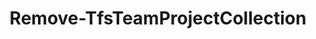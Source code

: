 ﻿---
title: Remove-TfsTeamProjectCollection
breadcrumbs: [ "TeamProjectCollection" ]
parent: "TeamProjectCollection"
description: "Deletes a team project collection. "
remarks: 
parameterSets: 
  "_All_": [ Collection, Server, Timeout ] 
  "__AllParameterSets":  
    Collection: 
      type: "object"  
      position: "0"  
    Server: 
      type: "object"  
    Timeout: 
      type: "TimeSpan" 
parameters: 
  - name: "Collection" 
    description:  
    globbing: false 
    pipelineInput: "true (ByValue)" 
    position: 0 
    type: "object" 
  - name: "Timeout" 
    description:  
    globbing: false 
    type: "TimeSpan" 
    defaultValue: "10675199.02:48:05.4775807" 
  - name: "Server" 
    description: "Specifies the URL to the Team Foundation Server to connect to, a TfsConfigurationServer object (Windows PowerShell only), or a VssConnection object. When omitted, it defaults to the connection set by Connect-TfsConfiguration (if any). For more details, see the Get-TfsConfigurationServer cmdlet. " 
    globbing: false 
    type: "object"
inputs: 
  - type: "System.Object" 
    description: 
outputs: 
notes: 
relatedLinks: 
  - text: "Online Version:" 
    uri: "https://tfscmdlets.dev/docs/cmdlets/TeamProjectCollection/Remove-TfsTeamProjectCollection"
aliases: 
examples: 
---
